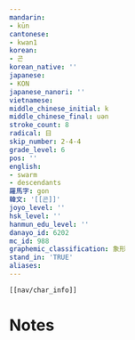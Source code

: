 ```yaml
---
mandarin:
- kūn
cantonese:
- kwan1
korean:
- 곤
korean_native: ''
japanese:
- KON
japanese_nanori: ''
vietnamese:
middle_chinese_initial: k
middle_chinese_final: uən
stroke_count: 8
radical: 日
skip_number: 2-4-4
grade_level: 6
pos: ''
english:
- swarm
- descendants
羅馬字: gon
韓文: '[[곤]]'
joyo_level: ''
hsk_level: ''
hanmun_edu_level: ''
danayo_id: 6202
mc_id: 988
graphemic_classification: 象形
stand_in: 'TRUE'
aliases:
---
```

```meta-bind-embed
[[nav/char_info]]
```

# Notes
